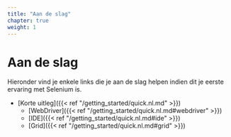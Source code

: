 ```yaml
---
title: "Aan de slag"
chapter: true
weight: 1
---
```


# Aan de slag

Hieronder vind je enkele links die je aan de slag helpen
indien dit je eerste ervaring met Selenium is.

* [Korte uitleg]({{< ref "/getting_started/quick.nl.md" >}})
  * [WebDriver]({{< ref "/getting_started/quick.nl.md#webdriver" >}})
  * [IDE]({{< ref "/getting_started/quick.nl.md#ide" >}})
  * [Grid]({{< ref "/getting_started/quick.nl.md#grid" >}})
